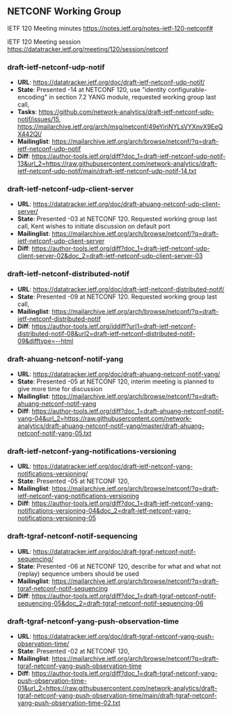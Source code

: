 ## NETCONF Working Group

IETF 120 Meeting minutes
https://notes.ietf.org/notes-ietf-120-netconf#

IETF 120 Meeting session
https://datatracker.ietf.org/meeting/120/session/netconf

### draft-ietf-netconf-udp-notif
* **URL**: https://datatracker.ietf.org/doc/draft-ietf-netconf-udp-notif/
* **State**: Presented -14 at NETCONF 120, use "identity configurable-encoding" in section 7.2 YANG module, requested working group last call, 
* **Tasks**: https://github.com/network-analytics/draft-ietf-netconf-udp-notif/issues/15, https://mailarchive.ietf.org/arch/msg/netconf/49eYiriNYLsVYXnvX9EeQX442QI/
* **Mailinglist**: https://mailarchive.ietf.org/arch/browse/netconf/?q=draft-ietf-netconf-udp-notif
* **Diff**: https://author-tools.ietf.org/diff?doc_1=draft-ietf-netconf-udp-notif-13&url_2=https://raw.githubusercontent.com/network-analytics/draft-ietf-netconf-udp-notif/main/draft-ietf-netconf-udp-notif-14.txt

### draft-ietf-netconf-udp-client-server
* **URL**: https://datatracker.ietf.org/doc/draft-ahuang-netconf-udp-client-server/
* **State**: Presented -03 at NETCONF 120. Requested working group last call, Kent wishes to initiate discussion on default port
* **Mailinglist**: https://mailarchive.ietf.org/arch/browse/netconf/?q=draft-ietf-netconf-udp-client-server
* **Diff**: https://author-tools.ietf.org/diff?doc_1=draft-ietf-netconf-udp-client-server-02&doc_2=draft-ietf-netconf-udp-client-server-03

### draft-ietf-netconf-distributed-notif
* **URL**: https://datatracker.ietf.org/doc/draft-ietf-netconf-distributed-notif/
* **State**: Presented -09 at NETCONF 120. Requested working group last call, 
* **Mailinglist**: https://mailarchive.ietf.org/arch/browse/netconf/?q=draft-ietf-netconf-distributed-notif
* **Diff**: https://author-tools.ietf.org/iddiff?url1=draft-ietf-netconf-distributed-notif-08&url2=draft-ietf-netconf-distributed-notif-09&difftype=--html

### draft-ahuang-netconf-notif-yang
* **URL**: https://datatracker.ietf.org/doc/draft-ahuang-netconf-notif-yang/
* **State**: Presented -05 at NETCONF 120, interim meeting is planned to give more time for discussion
* **Mailinglist**: https://mailarchive.ietf.org/arch/browse/netconf/?q=draft-ahuang-netconf-notif-yang
* **Diff**: https://author-tools.ietf.org/diff?doc_1=draft-ahuang-netconf-notif-yang-04&url_2=https://raw.githubusercontent.com/network-analytics/draft-ahuang-netconf-notif-yang/master/draft-ahuang-netconf-notif-yang-05.txt

### draft-ietf-netconf-yang-notifications-versioning
* **URL**: https://datatracker.ietf.org/doc/draft-ietf-netconf-yang-notifications-versioning/
* **State**: Presented -05 at NETCONF 120, 
* **Mailinglist**: https://mailarchive.ietf.org/arch/browse/netconf/?q=draft-ietf-netconf-yang-notifications-versioning
* **Diff**: https://author-tools.ietf.org/diff?doc_1=draft-ietf-netconf-yang-notifications-versioning-04&doc_2=draft-ietf-netconf-yang-notifications-versioning-05

### draft-tgraf-netconf-notif-sequencing
* **URL**: https://datatracker.ietf.org/doc/draft-tgraf-netconf-notif-sequencing/
* **State**: Presented -06 at NETCONF 120, describe for what and what not (replay) sequence umbers should be used
* **Mailinglist**: https://mailarchive.ietf.org/arch/browse/netconf/?q=draft-tgraf-netconf-notif-sequencing
* **Diff**: https://author-tools.ietf.org/diff?doc_1=draft-tgraf-netconf-notif-sequencing-05&doc_2=draft-tgraf-netconf-notif-sequencing-06

### draft-tgraf-netconf-yang-push-observation-time
* **URL**: https://datatracker.ietf.org/doc/draft-tgraf-netconf-yang-push-observation-time/
* **State**: Presented -02 at NETCONF 120, 
* **Mailinglist**: https://mailarchive.ietf.org/arch/browse/netconf/?q=draft-tgraf-netconf-yang-push-observation-time
* **Diff**: https://author-tools.ietf.org/diff?doc_1=draft-tgraf-netconf-yang-push-observation-time-01&url_2=https://raw.githubusercontent.com/network-analytics/draft-tgraf-netconf-yang-push-observation-time/main/draft-tgraf-netconf-yang-push-observation-time-02.txt